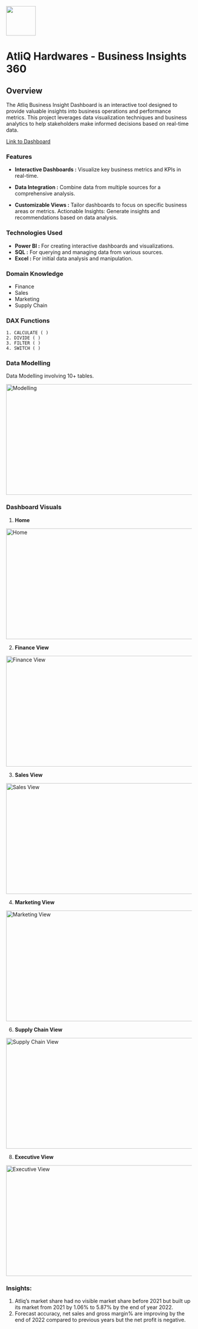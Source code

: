<img src="https://github.com/user-attachments/assets/ccf4f04a-7baf-4c94-a3c5-aa1a52a76366" width="80" height="80">  

# AtliQ Hardwares - Business Insights 360

## Overview
The Atliq Business Insight Dashboard is an interactive tool designed to provide valuable insights into business operations and performance metrics. This project leverages data visualization techniques and business analytics to help stakeholders make informed decisions based on real-time data.

<a href="https://app.powerbi.com/view?r=eyJrIjoiMTY1ODQzYjctODBlZi00ZDRmLTg5ZWYtZjk4NWUwOTcxYWQ1IiwidCI6ImM2ZTU0OWIzLTVmNDUtNDAzMi1hYWU5LWQ0MjQ0ZGM1YjJjNCJ9">Link to Dashboard<a>

### Features
- **Interactive Dashboards :** Visualize key business metrics and KPIs in real-time.
- **Data Integration :** Combine data from multiple sources for a comprehensive analysis.

- **Customizable Views :** Tailor dashboards to focus on specific business areas or metrics.
Actionable Insights: Generate insights and recommendations based on data analysis.

### Technologies Used
- **Power BI :** For creating interactive dashboards and visualizations.
- **SQL :** For querying and managing data from various sources.
- **Excel :** For initial data analysis and manipulation.

### Domain Knowledge
- Finance
- Sales
- Marketing
- Supply Chain

### DAX Functions
    1. CALCULATE ( )
    2. DIVIDE ( )
    3. FILTER ( )
    4. SWITCH ( )

### Data Modelling 
Data Modelling involving 10+ tables.

<img width="600" height="300" alt="Modelling" src="https://github.com/user-attachments/assets/e29e45d7-1c0f-445b-b5cf-560c497d2b05">

### Dashboard Visuals
1. **Home**

<img width="600" height="300" alt="Home" src="https://github.com/user-attachments/assets/3962f8f6-51c6-4559-aadc-e0d1bcbf88a6">

2. **Finance View**

<img width="600" height="300" alt="Finance View" src="https://github.com/user-attachments/assets/388978b5-caf9-488a-bc96-b236f63180f4">

3. **Sales View**
   
<img width="600" height="300" alt="Sales View" src="https://github.com/user-attachments/assets/c7c665e9-6e61-451e-ab92-1322dd916a1f">

4. **Marketing View**
   
<img width="600" height="300" alt="Marketing View" src="https://github.com/user-attachments/assets/3a2897fd-ecc8-4f2b-9cf9-8d839e17865d">

6. **Supply Chain View**
   
<img width="600" height="300" alt="Supply Chain View" src="https://github.com/user-attachments/assets/08eac75b-127b-41f7-b3c7-71243f2a86cc">

8. **Executive View**
   
<img width="600" height="300" alt="Executive View" src="https://github.com/user-attachments/assets/d7d605cf-74b5-4724-8dcc-5dda9f12cdef">

### Insights:

1. Atliq’s market share had no visible market share before 2021 but built up its market from 2021 by 1.06% to 5.87% by the end of year 2022.
2. Forecast accuracy, net sales and gross margin% are improving by the end of 2022 compared to previous years but the net profit is negative.
